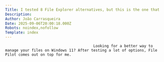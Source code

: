 ```yaml
---
Title: I tested 8 File Explorer alternatives, but this is the one that stuck
Description: 
Author: João Carrasqueira
Date: 2025-09-06T20:00:18.000Z
Robots: noindex,nofollow
Template: index
---
```


                                            Looking for a better way to manage your files on Windows 11? After testing a lot of options, File Pilot comes out on top for me.
                                        